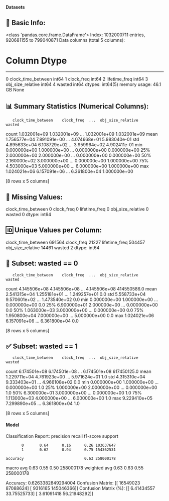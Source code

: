 #### Datasets

🧾 Basic Info:
------------------------------------------------------------
<class 'pandas.core.frame.DataFrame'>
Index: 1032000711 entries, 920681155 to 799040871
Data columns (total 5 columns):
 #   Column              Dtype
---  ------              -----
 0   clock_time_between  int64
 1   clock_freq          int64
 2   lifetime_freq       int64
 3   obj_size_relative   int64
 4   wasted              int64
dtypes: int64(5)
memory usage: 46.1 GB
None

📊 Summary Statistics (Numerical Columns):
------------------------------------------------------------
       clock_time_between    clock_freq  ...  obj_size_relative        wasted
count        1.032001e+09  1.032001e+09  ...       1.032001e+09  1.032001e+09
mean         1.756577e+04  7.891091e+00  ...       4.074668e+01  5.983040e-01
std          4.895633e+04  6.108729e+02  ...       3.959964e+02  4.902411e-01
min          0.000000e+00  1.000000e+00  ...       0.000000e+00  0.000000e+00
25%          2.000000e+00  2.000000e+00  ...       0.000000e+00  0.000000e+00
50%          2.160000e+02  3.000000e+00  ...       0.000000e+00  1.000000e+00
75%          4.503000e+03  5.000000e+00  ...       6.000000e+00  1.000000e+00
max          1.024021e+06  6.157091e+06  ...       6.361800e+04  1.000000e+00

[8 rows x 5 columns]

📌 Missing Values:
------------------------------------------------------------
clock_time_between    0
clock_freq            0
lifetime_freq         0
obj_size_relative     0
wasted                0
dtype: int64

🆔 Unique Values per Column:
------------------------------------------------------------
clock_time_between    691564
clock_freq             21227
lifetime_freq         504457
obj_size_relative      14461
wasted                     2
dtype: int64

🚫 Subset: wasted == 0
------------------------------------------------------------
       clock_time_between    clock_freq  ...  obj_size_relative       wasted
count        4.145506e+08  4.145506e+08  ...       4.145506e+08  414550586.0
mean         2.541315e+04  1.255181e+01  ...       1.249257e+01          0.0
std          5.558733e+04  9.570601e+02  ...       1.473540e+02          0.0
min          0.000000e+00  1.000000e+00  ...       0.000000e+00          0.0
25%          6.900000e+01  2.000000e+00  ...       0.000000e+00          0.0
50%          1.063000e+03  3.000000e+00  ...       0.000000e+00          0.0
75%          1.950800e+04  7.000000e+00  ...       5.000000e+00          0.0
max          1.024021e+06  6.157091e+06  ...       6.361800e+04          0.0

[8 rows x 5 columns]

✅ Subset: wasted == 1
------------------------------------------------------------
       clock_time_between    clock_freq  ...  obj_size_relative       wasted
count        6.174501e+08  6.174501e+08  ...       6.174501e+08  617450125.0
mean         1.229711e+04  4.761923e+00  ...       5.971624e+01          1.0
std          4.315310e+04  9.333403e+01  ...       4.966108e+02          0.0
min          0.000000e+00  1.000000e+00  ...       0.000000e+00          1.0
25%          1.000000e+00  2.000000e+00  ...       0.000000e+00          1.0
50%          6.300000e+01  3.000000e+00  ...       0.000000e+00          1.0
75%          1.113000e+03  4.000000e+00  ...       6.000000e+00          1.0
max          9.229410e+05  7.299890e+05  ...       6.361800e+04          1.0

[8 rows x 5 columns]
#### Model
Classification Report:
              precision    recall  f1-score   support

           0       0.64      0.16      0.26 103637647
           1       0.62      0.94      0.75 154362531

    accuracy                           0.63 258000178
   macro avg       0.63      0.55      0.50 258000178
weighted avg       0.63      0.63      0.55 258000178

Accuracy: 0.6263382849294004
Confusion Matrix:
[[ 16549023  87088624]
 [  9316165 145046366]]
Confusion Matrix (%):
[[ 6.41434557 33.75525733]
 [ 3.61091418 56.21948292]]
